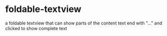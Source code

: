foldable-textview
=================

a foldable textview that can show parts of the content text end with "..." and clicked to show complete text
